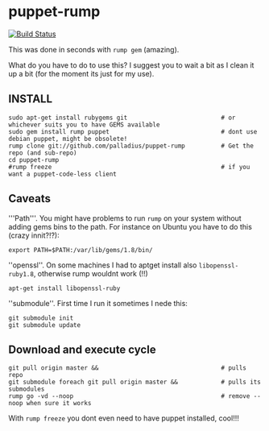 puppet-rump
===========

[![Build Status](https://secure.travis-ci.org/palladius/rump.png)](http://travis-ci.org/palladius/rump)

This was done in seconds with `rump gem` (amazing).

What do you have to do to use this? I suggest you to wait a bit as I clean it
up a bit (for the moment its just for my use).

INSTALL
-------

    sudo apt-get install rubygems git                          # or whichever suits you to have GEMS available
    sudo gem install rump puppet                               # dont use debian puppet, might be obsolete!
    rump clone git://github.com/palladius/puppet-rump          # Get the repo (and sub-repo)
    cd puppet-rump
    #rump freeze                                               # if you want a puppet-code-less client


Caveats
-------

'''Path'''. You might have problems to run `rump` on your system without adding gems bins to the path. For instance on Ubuntu
you have to do this (crazy innit?!?):

    export PATH=$PATH:/var/lib/gems/1.8/bin/

''openssl''. On some machines I had to aptget install also `libopenssl-ruby1.8`, otherwise rump wouldnt work (!!)

    apt-get install libopenssl-ruby

''submodule''. First time I run it sometimes I nede this:

    git submodule init
    git submodule update

Download and execute cycle
--------------------------

    git pull origin master &&                                  # pulls repo
    git submodule foreach git pull origin master &&            # pulls its submodules
    rump go -vd --noop                                         # remove --noop when sure it works

With `rump freeze` you dont even need to have puppet installed, cool!!!
